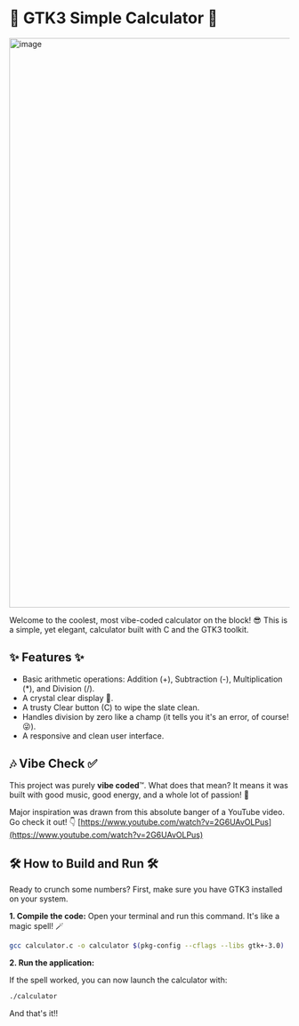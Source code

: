 # 🧮 GTK3 Simple Calculator 🧮

<img width="1024" height="1024" alt="image" src="https://github.com/user-attachments/assets/bb98b270-265b-44fe-b719-339a74280811" />


Welcome to the coolest, most vibe-coded calculator on the block! 😎 This is a simple, yet elegant, calculator built with C and the GTK3 toolkit.

## ✨ Features ✨

* Basic arithmetic operations: Addition (+), Subtraction (-), Multiplication (*), and Division (/).
* A crystal clear display 🔮.
* A trusty Clear button (C) to wipe the slate clean.
* Handles division by zero like a champ (it tells you it's an error, of course! 😜).
* A responsive and clean user interface.

## 🎶 Vibe Check ✅

This project was purely **vibe coded**™️. What does that mean? It means it was built with good music, good energy, and a whole lot of passion! 🚀

Major inspiration was drawn from this absolute banger of a YouTube video. Go check it out! 👇
[https://www.youtube.com/watch?v=2G6UAvOLPus](https://www.youtube.com/watch?v=2G6UAvOLPus)

## 🛠️ How to Build and Run 🛠️

Ready to crunch some numbers? First, make sure you have GTK3 installed on your system.

**1. Compile the code:**
Open your terminal and run this command. It's like a magic spell! 🪄

```bash
gcc calculator.c -o calculator $(pkg-config --cflags --libs gtk+-3.0)
```

**2. Run the application:**

If the spell worked, you can now launch the calculator with:

```bash
./calculator
```

And that's it!!
